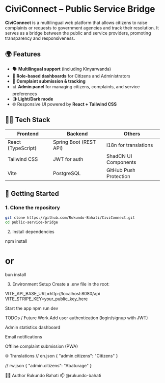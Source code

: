 # CiviConnect – Public Service Bridge

**CiviConnect** is a multilingual web platform that allows citizens to raise complaints or requests to government agencies and track their resolution. It serves as a bridge between the public and service providers, promoting transparency and responsiveness.

## 🌍 Features

- 🗣️ **Multilingual support** (including Kinyarwanda)
- 👥 **Role-based dashboards** for Citizens and Administrators
- 📝 **Complaint submission & tracking**
- 📊 **Admin panel** for managing citizens, complaints, and service preferences
- 🌗 **Light/Dark mode**
- 🌐 Responsive UI powered by **React + Tailwind CSS**

## 🧑‍💻 Tech Stack

| Frontend       | Backend         | Others                    |
|----------------|------------------|---------------------------|
| React (TypeScript) | Spring Boot (REST API) | i18n for translations     |
| Tailwind CSS   | JWT for auth     | ShadCN UI Components      |
| Vite           | PostgreSQL       | GitHub Push Protection    |

## 🏁 Getting Started

### 1. Clone the repository

```bash
git clone https://github.com/Rukundo-Bahati/CiviConnect.git
cd public-service-bridge
```

2. Install dependencies

npm install
# or
bun install


3. Environment Setup
Create a .env file in the root:

VITE_API_BASE_URL=http://localhost:8080/api
VITE_STRIPE_KEY=your_public_key_here

Start the app
npm run dev

TODOs / Future Work
Add user authentication (login/signup with JWT)

Admin statistics dashboard

Email notifications

Offline complaint submission (PWA)

🌐 Translations
// en.json
{
  "admin.citizens": "Citizens"
}

// rw.json
{
  "admin.citizens": "Abaturage"
}

👨‍💼 Author
Rukundo Bahati
📫 @rukundo-bahati


